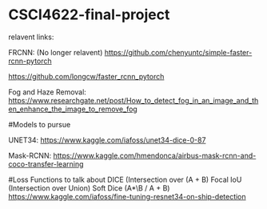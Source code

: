 # CSCI4622-final-project


relavent links:

FRCNN: (No longer relavent)
https://github.com/chenyuntc/simple-faster-rcnn-pytorch

https://github.com/longcw/faster_rcnn_pytorch



Fog and Haze Removal: 
https://www.researchgate.net/post/How_to_detect_fog_in_an_image_and_then_enhance_the_image_to_remove_fog


#Models to pursue

UNET34:
https://www.kaggle.com/iafoss/unet34-dice-0-87

Mask-RCNN: 
https://www.kaggle.com/hmendonca/airbus-mask-rcnn-and-coco-transfer-learning

#Loss Functions to talk about
DICE (Intersection over (A + B)
Focal
IoU (Intersection over Union)
Soft Dice (A*\B / A + B)
https://www.kaggle.com/iafoss/fine-tuning-resnet34-on-ship-detection
